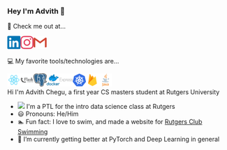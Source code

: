### Hey I'm Advith :wave:

:calling: Check me out at...

<a href="https://www.linkedin.com/in/achegu/">
  <img align="left" width="30px" src="https://raw.githubusercontent.com/advil64/advil64/master/images/linkedin.svg" />
</a>
<a href="https://www.instagram.com/advillion/">
  <img align="left" width="30px" src="https://raw.githubusercontent.com/advil64/advil64/master/images/instagram.svg" />
</a>
<a href="mailto:advil64@gmail.com">
  <img align="left" width="30px" src="https://raw.githubusercontent.com/advil64/advil64/master/images/gmail.svg" />
</a>
<br></br>

:computer: My favorite tools/technologies are...

<img align="left" height="30px" src="https://raw.githubusercontent.com/github/explore/80688e429a7d4ef2fca1e82350fe8e3517d3494d/topics/react/react.png">
<img align="left" height="30px" src="https://raw.githubusercontent.com/github/explore/80688e429a7d4ef2fca1e82350fe8e3517d3494d/topics/flask/flask.png">
<img align="left" height="30px" src="https://raw.githubusercontent.com/github/explore/80688e429a7d4ef2fca1e82350fe8e3517d3494d/topics/postgresql/postgresql.png">
<img align="left" height="30px" src="https://raw.githubusercontent.com/github/explore/80688e429a7d4ef2fca1e82350fe8e3517d3494d/topics/docker/docker.png">
<img align="left" height="30px" src="https://raw.githubusercontent.com/github/explore/80688e429a7d4ef2fca1e82350fe8e3517d3494d/topics/express/express.png">
<img align="left" height="30px" src="https://raw.githubusercontent.com/github/explore/80688e429a7d4ef2fca1e82350fe8e3517d3494d/topics/kubernetes/kubernetes.png">
<img align="left" height="30px" src="https://raw.githubusercontent.com/github/explore/80688e429a7d4ef2fca1e82350fe8e3517d3494d/topics/firebase/firebase.png">
<img align="left" height="30px" src="https://raw.githubusercontent.com/github/explore/80688e429a7d4ef2fca1e82350fe8e3517d3494d/topics/java/java.png">

<br></br>
Hi I'm Advith Chegu, a first year CS masters student at Rutgers University

- <img height="20" src="https://upload.wikimedia.org/wikipedia/commons/thumb/b/b6/Rutgers_Scarlet_Knights_logo.svg/1153px-Rutgers_Scarlet_Knights_logo.svg.png"> I'm a PTL for the intro data science class at Rutgers 
- :smiley: Pronouns: He/Him
- :swimmer: Fun fact: I love to swim, and made a website for [Rutgers Club Swimming](https://ruclubswim.herokuapp.com)
- :thought_balloon: I’m currently getting better at PyTorch and Deep Learning in general
